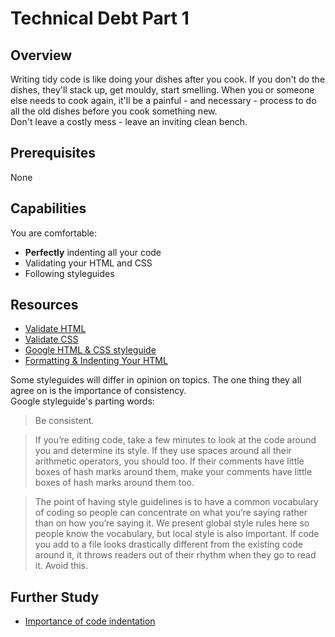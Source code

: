 # Technical Debt Part 1

## Overview
Writing tidy code is like doing your dishes after you cook. If you don't do the dishes, they'll stack up, get mouldy, start smelling. When you or someone else needs to cook again, it'll be a painful - and necessary - process to do all the old dishes before you cook something new.  
Don't leave a costly mess - leave an inviting clean bench.

## Prerequisites
None

## Capabilities
You are comfortable:

- **Perfectly** indenting all your code
- Validating your HTML and CSS
- Following styleguides

## Resources

- [Validate HTML](resources/html-validation-TUTORIAL)
- [Validate CSS](https://jigsaw.w3.org/css-validator/)
- [Google HTML & CSS styleguide](resources/html-css-google-styleguide-ARTICLE)
- [Formatting & Indenting Your HTML](resources/html-formatting-ARTICLE)  

Some styleguides will differ in opinion on topics. The one thing they all agree on is the importance of consistency.  
Google styleguide's parting words:
>Be consistent.

>If you’re editing code, take a few minutes to look at the code around you and determine its style. If they use spaces around all their arithmetic operators, you should too. If their comments have little boxes of hash marks around them, make your comments have little boxes of hash marks around them too.

>The point of having style guidelines is to have a common vocabulary of coding so people can concentrate on what you’re saying rather than on how you’re saying it. We present global style rules here so people know the vocabulary, but local style is also important. If code you add to a file looks drastically different from the existing code around it, it throws readers out of their rhythm when they go to read it. Avoid this.


## Further Study

- [Importance of code indentation](http://mrbool.com/importance-of-code-indentation/29079)

